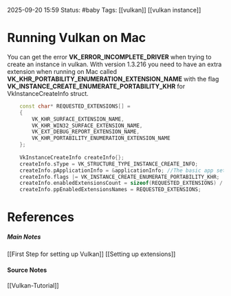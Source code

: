 2025-09-20 15:59
Status: #baby 
Tags: [[vulkan]] [[vulkan instance]]
# Running Vulkan on Mac

You can get the error **VK_ERROR_INCOMPLETE_DRIVER** when trying to create an instance in vulkan. With version 1.3.216 you need to have an extra extension when running on Mac called **VK_KHR_PORTABILITY_ENUMERATION_EXTENSION_NAME**
with the flag **VK_INSTANCE_CREATE_ENUMERATE_PORTABILITY_KHR** for VkInstanceCreateInfo struct.

```c++
	const char* REQUESTED_EXTENSIONS[] =
    {
        VK_KHR_SURFACE_EXTENSION_NAME,
        VK_KHR_WIN32_SURFACE_EXTENSION_NAME,
        VK_EXT_DEBUG_REPORT_EXTENSION_NAME,
        VK_KHR_PORTABILITY_ENUMERATION_EXTENSION_NAME
    };
	
    VkInstanceCreateInfo createInfo{};
	createInfo.sType = VK_STRUCTURE_TYPE_INSTANCE_CREATE_INFO;
	createInfo.pApplicationInfo = &applicationInfo; //The basic app set up struct
	createInfo.flags |= VK_INSTANCE_CREATE_ENUMERATE_PORTABILITY_KHR;    
    createInfo.enabledExtensionsCount = sizeof(REQUESTED_EXTENSIONS) / sizeof(REQUESTED_EXTENSIONS[0]);
    createInfo.ppEnabledExtensionsNames = REQUESTED_EXTENSIONS;
```
# References
##### Main Notes
[[First Step for setting up Vulkan]]
[[Setting up extensions]]
#### Source Notes
[[Vulkan-Tutorial]]